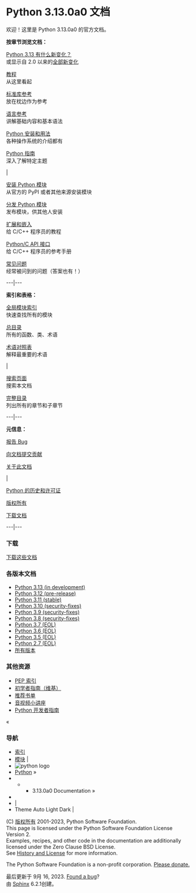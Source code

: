 # Python 3.13.0a0 文档

欢迎！这里是 Python 3.13.0a0 的官方文档。

**按章节浏览文档：**

[Python 3.13 有什么新变化？](whatsnew/3.13.md)  
或显示自 2.0 以来的[全部新变化](whatsnew/index.md)

[教程](tutorial/index.md)  
从这里看起

[标准库参考](library/index.md)  
放在枕边作为参考

[语言参考](reference/index.md)  
讲解基础内容和基本语法

[Python 安装和用法](using/index.md)  
各种操作系统的介绍都有

[Python 指南](howto/index.md)  
深入了解特定主题

|

[安装 Python 模块](installing/index.md)  
从官方的 PyPI 或者其他来源安装模块

[分发 Python 模块](distributing/index.md)  
发布模块，供其他人安装

[扩展和嵌入](extending/index.md)  
给 C/C++ 程序员的教程

[Python/C API 接口](c-api/index.md)  
给 C/C++ 程序员的参考手册

[常见问题](faq/index.md)  
经常被问到的问题（答案也有！）  
  
---|---  
  
**索引和表格：**

[全局模块索引](py-modindex.md)  
快速查找所有的模块

[总目录](genindex.md)  
所有的函数、类、术语

[术语对照表](glossary.md)  
解释最重要的术语

|

[搜索页面](search.md)  
搜索本文档

[完整目录](contents.md)  
列出所有的章节和子章节  
  
---|---  
  
**元信息：**

[报告 Bug](bugs.md)

[向文档提交贡献](https://devguide.python.org/docquality/#helping-with-documentation)

[关于此文档](about.md)

|

[Python 的历史和许可证](license.md)

[版权所有](copyright.md)

[下载文档](download.md)  
  
---|---  
  
### 下载

[下载这些文档](download.md)

### 各版本文档

  * [Python 3.13 (in development)](https://docs.python.org/3.13/)
  * [Python 3.12 (pre-release)](https://docs.python.org/3.12/)
  * [Python 3.11 (stable)](https://docs.python.org/3.11/)
  * [Python 3.10 (security-fixes)](https://docs.python.org/3.10/)
  * [Python 3.9 (security-fixes)](https://docs.python.org/3.9/)
  * [Python 3.8 (security-fixes)](https://docs.python.org/3.8/)
  * [Python 3.7 (EOL)](https://docs.python.org/3.7/)
  * [Python 3.6 (EOL)](https://docs.python.org/3.6/)
  * [Python 3.5 (EOL)](https://docs.python.org/3.5/)
  * [Python 2.7 (EOL)](https://docs.python.org/2.7/)
  * [所有版本](https://www.python.org/doc/versions/)

### 其他资源

  * [PEP 索引](https://www.python.org/dev/peps/)
  * [初学者指南（维基）](https://wiki.python.org/moin/BeginnersGuide)
  * [推荐书单](https://wiki.python.org/moin/PythonBooks)
  * [音视频小讲座](https://www.python.org/doc/av/)
  * [Python 开发者指南](https://devguide.python.org/)

«

### 导航

  * [索引](genindex.md "总目录")
  * [模块](py-modindex.md "Python 模块索引") |
  * ![python logo](_static/py.svg)
  * [Python](https://www.python.org/) »
  *   *   * 3.13.0a0 Documentation »
  * []()
  * | 
  * Theme  Auto Light Dark |

(C) [版权所有](copyright.md) 2001-2023, Python Software Foundation.  
This page is licensed under the Python Software Foundation License Version 2.  
Examples, recipes, and other code in the documentation are additionally licensed under the Zero Clause BSD License.  
See [History and License](/license.md) for more information.  
  
The Python Software Foundation is a non-profit corporation. [Please donate.](https://www.python.org/psf/donations/)  
  
最后更新于 9月 16, 2023. [Found a bug](/bugs.md)?  
由 [Sphinx](https://www.sphinx-doc.org/) 6.2.1创建。

